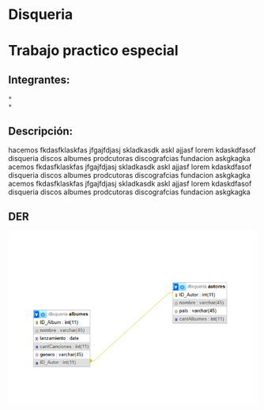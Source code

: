 # Disqueria



# Trabajo practico especial

## Integrantes:
    * 
    *  

## Descripción:

hacemos fkdasfklaskfas jfgajfdjasj skladkasdk askl ajjasf
lorem   kdaskdfasof disqueria discos albumes prodcutoras discografcias fundacion askgkagka
acemos fkdasfklaskfas jfgajfdjasj skladkasdk askl ajjasf
lorem   kdaskdfasof disqueria discos albumes prodcutoras discografcias fundacion askgkagka
acemos fkdasfklaskfas jfgajfdjasj skladkasdk askl ajjasf
lorem   kdaskdfasof disqueria discos albumes prodcutoras discografcias fundacion askgkagka

## DER

![Diagrama Entidad Relación](/der.png)
